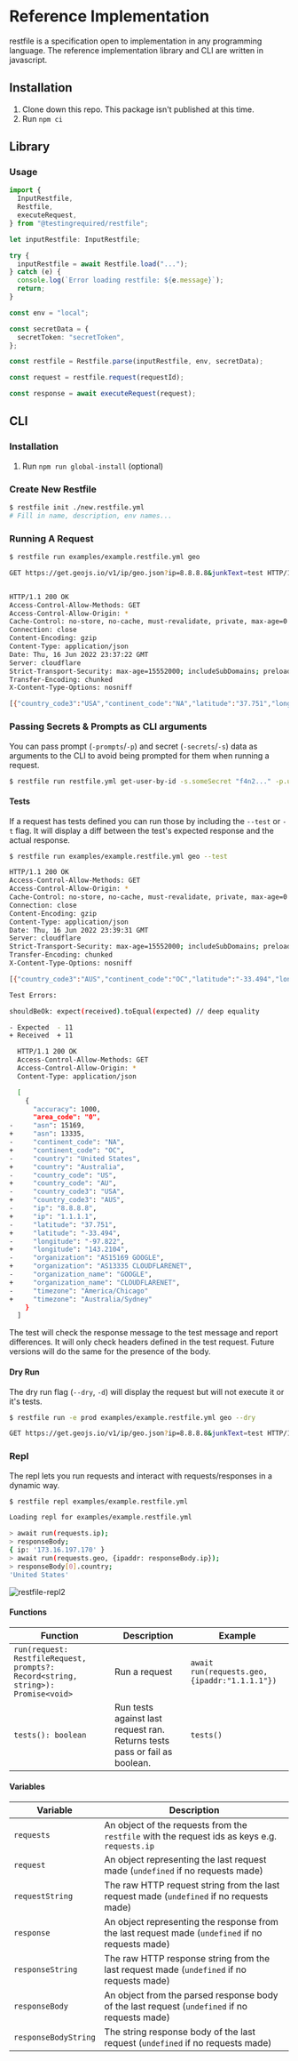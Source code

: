 # Reference Implementation

restfile is a specification open to implementation in any programming language. The reference implementation library and CLI are written in javascript.

## Installation

1. Clone down this repo. This package isn't published at this time.
2. Run `npm ci`

## Library

### Usage

```typescript
import {
  InputRestfile,
  Restfile,
  executeRequest,
} from "@testingrequired/restfile";

let inputRestfile: InputRestfile;

try {
  inputRestfile = await Restfile.load("...");
} catch (e) {
  console.log(`Error loading restfile: ${e.message}`);
  return;
}

const env = "local";

const secretData = {
  secretToken: "secretToken",
};

const restfile = Restfile.parse(inputRestfile, env, secretData);

const request = restfile.request(requestId);

const response = await executeRequest(request);
```

## CLI

### Installation

1. Run `npm run global-install` (optional)

### Create New Restfile

```bash
$ restfile init ./new.restfile.yml
# Fill in name, description, env names...
```

### Running A Request

```bash
$ restfile run examples/example.restfile.yml geo

GET https://get.geojs.io/v1/ip/geo.json?ip=8.8.8.8&junkText=test HTTP/1.1


HTTP/1.1 200 OK
Access-Control-Allow-Methods: GET
Access-Control-Allow-Origin: *
Cache-Control: no-store, no-cache, must-revalidate, private, max-age=0
Connection: close
Content-Encoding: gzip
Content-Type: application/json
Date: Thu, 16 Jun 2022 23:37:22 GMT
Server: cloudflare
Strict-Transport-Security: max-age=15552000; includeSubDomains; preload
Transfer-Encoding: chunked
X-Content-Type-Options: nosniff

[{"country_code3":"USA","continent_code":"NA","latitude":"37.751","longitude":"-97.822","accuracy":1000,"organization_name":"GOOGLE","timezone":"America\/Chicago","asn":15169,"organization":"AS15169 GOOGLE","country_code":"US","area_code":"0","ip":"8.8.8.8","country":"United States"}]
```

### Passing Secrets & Prompts as CLI arguments 

You can pass prompt (`-prompts`/`-p`) and secret (`-secrets`/`-s`) data as arguments to the CLI to avoid being prompted for them when running a request.

```bash
$ restfile run restfile.yml get-user-by-id -s.someSecret "f4n2..." -p.userId "user1f..."
```

#### Tests

If a request has tests defined you can run those by including the `--test` or `-t` flag. It will display a diff between the test's expected response and the actual response.

```bash
$ restfile run examples/example.restfile.yml geo --test

HTTP/1.1 200 OK
Access-Control-Allow-Methods: GET
Access-Control-Allow-Origin: *
Cache-Control: no-store, no-cache, must-revalidate, private, max-age=0
Connection: close
Content-Encoding: gzip
Content-Type: application/json
Date: Thu, 16 Jun 2022 23:39:31 GMT
Server: cloudflare
Strict-Transport-Security: max-age=15552000; includeSubDomains; preload
Transfer-Encoding: chunked
X-Content-Type-Options: nosniff

[{"country_code3":"AUS","continent_code":"OC","latitude":"-33.494","longitude":"143.2104","accuracy":1000,"organization_name":"CLOUDFLARENET","timezone":"Australia\/Sydney","asn":13335,"organization":"AS13335 CLOUDFLARENET","country_code":"AU","area_code":"0","ip":"1.1.1.1","country":"Australia"}]

Test Errors:

shouldBeOk: expect(received).toEqual(expected) // deep equality

- Expected  - 11
+ Received  + 11

  HTTP/1.1 200 OK
  Access-Control-Allow-Methods: GET
  Access-Control-Allow-Origin: *
  Content-Type: application/json

  [
    {
      "accuracy": 1000,
      "area_code": "0",
-     "asn": 15169,
+     "asn": 13335,
-     "continent_code": "NA",
+     "continent_code": "OC",
-     "country": "United States",
+     "country": "Australia",
-     "country_code": "US",
+     "country_code": "AU",
-     "country_code3": "USA",
+     "country_code3": "AUS",
-     "ip": "8.8.8.8",
+     "ip": "1.1.1.1",
-     "latitude": "37.751",
+     "latitude": "-33.494",
-     "longitude": "-97.822",
+     "longitude": "143.2104",
-     "organization": "AS15169 GOOGLE",
+     "organization": "AS13335 CLOUDFLARENET",
-     "organization_name": "GOOGLE",
+     "organization_name": "CLOUDFLARENET",
-     "timezone": "America/Chicago"
+     "timezone": "Australia/Sydney"
    }
  ]
```

The test will check the response message to the test message and report differences. It will only check headers defined in the test request. Future versions will do the same for the presence of the body.

#### Dry Run

The dry run flag (`--dry`, `-d`) will display the request but will not execute it or it's tests.

```bash
$ restfile run -e prod examples/example.restfile.yml geo --dry

GET https://get.geojs.io/v1/ip/geo.json?ip=8.8.8.8&junkText=test HTTP/1.1
```

### Repl

The repl lets you run requests and interact with requests/responses in a dynamic way.

```bash
$ restfile repl examples/example.restfile.yml

Loading repl for examples/example.restfile.yml

> await run(requests.ip);
> responseBody;
{ ip: '173.16.197.170' }
> await run(requests.geo, {ipaddr: responseBody.ip});
> responseBody[0].country;
'United States'
```

![restfile-repl2](https://user-images.githubusercontent.com/728215/174259388-ecd4198a-fbeb-4461-a00d-41153fc438dd.gif)

#### Functions

| Function                                                                         | Description                                                                | Example                                       |
| -------------------------------------------------------------------------------- | -------------------------------------------------------------------------- | --------------------------------------------- |
| `run(request: RestfileRequest, prompts?: Record<string, string>): Promise<void>` | Run a request                                                              | `await run(requests.geo, {ipaddr:"1.1.1.1"})` |
| `tests(): boolean`                                                               | Run tests against last request ran. Returns tests pass or fail as boolean. | `tests()`                                     |

#### Variables

| Variable             | Description                                                                                      |
| -------------------- | ------------------------------------------------------------------------------------------------ |
| `requests`           | An object of the requests from the `restfile` with the request ids as keys e.g. `requests.ip`    |
| `request`            | An object representing the last request made (`undefined` if no requests made)                   |
| `requestString`      | The raw HTTP request string from the last request made (`undefined` if no requests made)         |
| `response`           | An object representing the response from the last request made (`undefined` if no requests made) |
| `responseString`     | The raw HTTP response string from the last request made (`undefined` if no requests made)        |
| `responseBody`       | An object from the parsed response body of the last request (`undefined` if no requests made)    |
| `responseBodyString` | The string response body of the last request (`undefined` if no requests made)                   |
